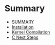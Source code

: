 # Summary

* [SUMMARY](Summary.md)
* [Installation](Installation.md)
* [Kernel Compilation](KernelCompilation.md)
* [C Next Steps](CNextSteps.md)


